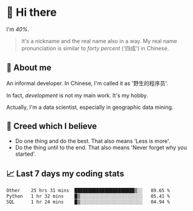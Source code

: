 # 👋 Hi there

I'm *40%*.

> It's a nickname and the real name also in a way.
> My real name pronunciation is similar to *forty percent* ('四成') in Chinese.

## :speech_balloon: About me

An informal developer. In Chinese, I'm called it as '野生的程序员'.

In fact, _development_ is not my main work. It's my hobby.

Actually, I'm a data scientist, especially in geographic data mining.

## :see_no_evil: Creed which I believe

- Do one thing and do the best. That also means 'Less is more'.
- Do the thing until to the end. That also means 'Never forget why you started'.

## :chart_with_upwards_trend: Last 7 days my coding stats

<!--START_SECTION:waka-->

```txt
Other    25 hrs 31 mins  ██████████████████████▒░░   89.65 %
Python   1 hr 32 mins    █▒░░░░░░░░░░░░░░░░░░░░░░░   05.41 %
SQL      1 hr 24 mins    █▒░░░░░░░░░░░░░░░░░░░░░░░   04.94 %
```

<!--END_SECTION:waka-->
